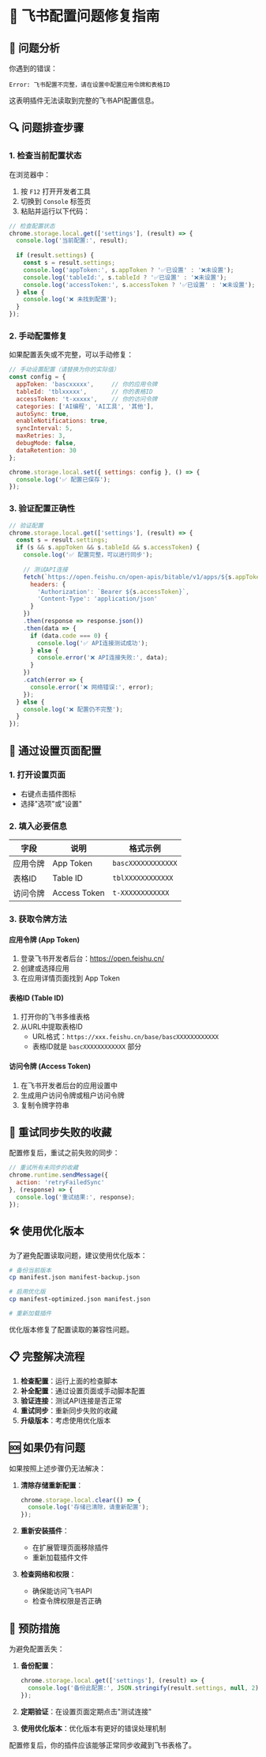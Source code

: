 # 🔧 飞书配置问题修复指南

## 🚨 问题分析

你遇到的错误：
```
Error: 飞书配置不完整，请在设置中配置应用令牌和表格ID
```

这表明插件无法读取到完整的飞书API配置信息。

## 🔍 问题排查步骤

### 1. 检查当前配置状态

在浏览器中：
1. 按 `F12` 打开开发者工具
2. 切换到 `Console` 标签页
3. 粘贴并运行以下代码：

```javascript
// 检查配置状态
chrome.storage.local.get(['settings'], (result) => {
  console.log('当前配置:', result);
  
  if (result.settings) {
    const s = result.settings;
    console.log('appToken:', s.appToken ? '✅已设置' : '❌未设置');
    console.log('tableId:', s.tableId ? '✅已设置' : '❌未设置'); 
    console.log('accessToken:', s.accessToken ? '✅已设置' : '❌未设置');
  } else {
    console.log('❌ 未找到配置');
  }
});
```

### 2. 手动配置修复

如果配置丢失或不完整，可以手动修复：

```javascript
// 手动设置配置（请替换为你的实际值）
const config = {
  appToken: 'bascxxxxx',     // 你的应用令牌
  tableId: 'tblxxxxx',       // 你的表格ID
  accessToken: 't-xxxxx',    // 你的访问令牌
  categories: ['AI编程', 'AI工具', '其他'],
  autoSync: true,
  enableNotifications: true,
  syncInterval: 5,
  maxRetries: 3,
  debugMode: false,
  dataRetention: 30
};

chrome.storage.local.set({ settings: config }, () => {
  console.log('✅ 配置已保存');
});
```

### 3. 验证配置正确性

```javascript
// 验证配置
chrome.storage.local.get(['settings'], (result) => {
  const s = result.settings;
  if (s && s.appToken && s.tableId && s.accessToken) {
    console.log('✅ 配置完整，可以进行同步');
    
    // 测试API连接
    fetch(`https://open.feishu.cn/open-apis/bitable/v1/apps/${s.appToken}/tables/${s.tableId}/records?page_size=1`, {
      headers: {
        'Authorization': `Bearer ${s.accessToken}`,
        'Content-Type': 'application/json'
      }
    })
    .then(response => response.json())
    .then(data => {
      if (data.code === 0) {
        console.log('✅ API连接测试成功');
      } else {
        console.error('❌ API连接失败:', data);
      }
    })
    .catch(error => {
      console.error('❌ 网络错误:', error);
    });
  } else {
    console.log('❌ 配置仍不完整');
  }
});
```

## 📝 通过设置页面配置

### 1. 打开设置页面
- 右键点击插件图标
- 选择"选项"或"设置"

### 2. 填入必要信息

| 字段 | 说明 | 格式示例 |
|------|------|----------|
| 应用令牌 | App Token | `bascXXXXXXXXXXXX` |
| 表格ID | Table ID | `tblXXXXXXXXXXXX` |
| 访问令牌 | Access Token | `t-XXXXXXXXXXXX` |

### 3. 获取令牌方法

#### 应用令牌 (App Token)
1. 登录飞书开发者后台：https://open.feishu.cn/
2. 创建或选择应用
3. 在应用详情页面找到 App Token

#### 表格ID (Table ID)
1. 打开你的飞书多维表格
2. 从URL中提取表格ID
   - URL格式：`https://xxx.feishu.cn/base/bascXXXXXXXXXXXX`
   - 表格ID就是 `bascXXXXXXXXXXXX` 部分

#### 访问令牌 (Access Token)
1. 在飞书开发者后台的应用设置中
2. 生成用户访问令牌或租户访问令牌
3. 复制令牌字符串

## 🔄 重试同步失败的收藏

配置修复后，重试之前失败的同步：

```javascript
// 重试所有未同步的收藏
chrome.runtime.sendMessage({
  action: 'retryFailedSync'
}, (response) => {
  console.log('重试结果:', response);
});
```

## 🛠️ 使用优化版本

为了避免配置读取问题，建议使用优化版本：

```bash
# 备份当前版本
cp manifest.json manifest-backup.json

# 启用优化版
cp manifest-optimized.json manifest.json

# 重新加载插件
```

优化版本修复了配置读取的兼容性问题。

## 📋 完整解决流程

1. **检查配置**：运行上面的检查脚本
2. **补全配置**：通过设置页面或手动脚本配置
3. **验证连接**：测试API连接是否正常
4. **重试同步**：重新同步失败的收藏
5. **升级版本**：考虑使用优化版本

## 🆘 如果仍有问题

如果按照上述步骤仍无法解决：

1. **清除存储重新配置**：
   ```javascript
   chrome.storage.local.clear(() => {
     console.log('存储已清除，请重新配置');
   });
   ```

2. **重新安装插件**：
   - 在扩展管理页面移除插件
   - 重新加载插件文件

3. **检查网络和权限**：
   - 确保能访问飞书API
   - 检查令牌权限是否正确

## 🎯 预防措施

为避免配置丢失：

1. **备份配置**：
   ```javascript
   chrome.storage.local.get(['settings'], (result) => {
     console.log('备份此配置:', JSON.stringify(result.settings, null, 2));
   });
   ```

2. **定期验证**：在设置页面定期点击"测试连接"

3. **使用优化版本**：优化版本有更好的错误处理机制

配置修复后，你的插件应该能够正常同步收藏到飞书表格了。